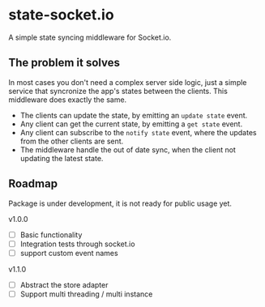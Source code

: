 # state-socket.io

A simple state syncing middleware for Socket.io. 

## The problem it solves

In most cases you don't need a complex server side logic, just a simple service
that syncronize the app's states between the clients. This middleware does exactly
the same.

* The clients can update the state, by emitting an `update state` event.
* Any client can get the current state, by emitting a `get state` event.
* Any client can subscribe to the `notify state` event, where the updates from the other clients are sent.
* The middleware handle the out of date sync, when the client not updating the latest state.

## Roadmap

Package is under development, it is not ready for public usage yet.

v1.0.0
* [ ] Basic functionality
* [ ] Integration tests through socket.io
* [ ] support custom event names

v1.1.0
* [ ] Abstract the store adapter
* [ ] Support multi threading / multi instance
